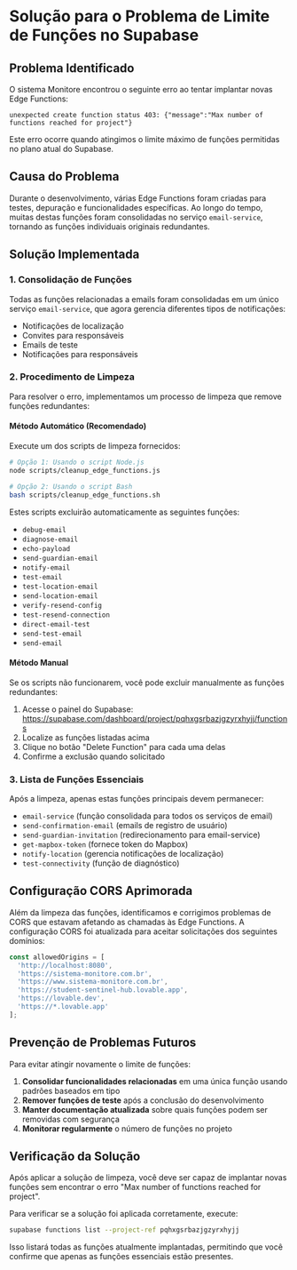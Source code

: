 
# Solução para o Problema de Limite de Funções no Supabase

## Problema Identificado

O sistema Monitore encontrou o seguinte erro ao tentar implantar novas Edge Functions:

```
unexpected create function status 403: {"message":"Max number of functions reached for project"}
```

Este erro ocorre quando atingimos o limite máximo de funções permitidas no plano atual do Supabase.

## Causa do Problema

Durante o desenvolvimento, várias Edge Functions foram criadas para testes, depuração e funcionalidades específicas. Ao longo do tempo, muitas destas funções foram consolidadas no serviço `email-service`, tornando as funções individuais originais redundantes.

## Solução Implementada

### 1. Consolidação de Funções

Todas as funções relacionadas a emails foram consolidadas em um único serviço `email-service`, que agora gerencia diferentes tipos de notificações:

- Notificações de localização
- Convites para responsáveis
- Emails de teste
- Notificações para responsáveis

### 2. Procedimento de Limpeza

Para resolver o erro, implementamos um processo de limpeza que remove funções redundantes:

#### Método Automático (Recomendado)

Execute um dos scripts de limpeza fornecidos:

```bash
# Opção 1: Usando o script Node.js
node scripts/cleanup_edge_functions.js

# Opção 2: Usando o script Bash
bash scripts/cleanup_edge_functions.sh
```

Estes scripts excluirão automaticamente as seguintes funções:
- `debug-email`
- `diagnose-email`
- `echo-payload`
- `send-guardian-email`
- `notify-email`
- `test-email`
- `test-location-email`
- `send-location-email`
- `verify-resend-config`
- `test-resend-connection`
- `direct-email-test`
- `send-test-email`
- `send-email`

#### Método Manual

Se os scripts não funcionarem, você pode excluir manualmente as funções redundantes:

1. Acesse o painel do Supabase: https://supabase.com/dashboard/project/pqhxgsrbazjgzyrxhyjj/functions
2. Localize as funções listadas acima
3. Clique no botão "Delete Function" para cada uma delas
4. Confirme a exclusão quando solicitado

### 3. Lista de Funções Essenciais

Após a limpeza, apenas estas funções principais devem permanecer:

- `email-service` (função consolidada para todos os serviços de email)
- `send-confirmation-email` (emails de registro de usuário)
- `send-guardian-invitation` (redirecionamento para email-service)
- `get-mapbox-token` (fornece token do Mapbox)
- `notify-location` (gerencia notificações de localização)
- `test-connectivity` (função de diagnóstico)

## Configuração CORS Aprimorada

Além da limpeza das funções, identificamos e corrigimos problemas de CORS que estavam afetando as chamadas às Edge Functions. A configuração CORS foi atualizada para aceitar solicitações dos seguintes domínios:

```javascript
const allowedOrigins = [
  'http://localhost:8080', 
  'https://sistema-monitore.com.br', 
  'https://www.sistema-monitore.com.br',
  'https://student-sentinel-hub.lovable.app',
  'https://lovable.dev',
  'https://*.lovable.app'
];
```

## Prevenção de Problemas Futuros

Para evitar atingir novamente o limite de funções:

1. **Consolidar funcionalidades relacionadas** em uma única função usando padrões baseados em tipo
2. **Remover funções de teste** após a conclusão do desenvolvimento
3. **Manter documentação atualizada** sobre quais funções podem ser removidas com segurança
4. **Monitorar regularmente** o número de funções no projeto

## Verificação da Solução

Após aplicar a solução de limpeza, você deve ser capaz de implantar novas funções sem encontrar o erro "Max number of functions reached for project".

Para verificar se a solução foi aplicada corretamente, execute:

```bash
supabase functions list --project-ref pqhxgsrbazjgzyrxhyjj
```

Isso listará todas as funções atualmente implantadas, permitindo que você confirme que apenas as funções essenciais estão presentes.
